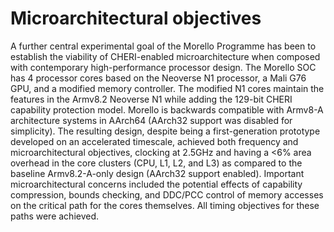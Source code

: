 # Microarchitectural objectives

A further central experimental goal of the Morello Programme has been to establish the viability of CHERI-enabled microarchitecture when composed with contemporary high-performance processor design. The Morello SOC has 4 processor cores based on the Neoverse N1 processor, a Mali G76 GPU, and a modified memory controller. The modified N1 cores maintain the features in the Armv8.2 Neoverse N1 while adding the 129-bit CHERI capability protection model. Morello is backwards compatible with Armv8-A architecture systems in AArch64 (AArch32 support was disabled for simplicity). The resulting design, despite being a first-generation prototype developed on an accelerated timescale, achieved both frequency and microarchitectural objectives, clocking at 2.5GHz and having a <6% area overhead in the core clusters (CPU, L1, L2, and L3) as compared to the baseline Armv8.2-A-only design (AArch32 support enabled). Important microarchitectural concerns included the potential effects of capability compression, bounds checking, and DDC/PCC control of memory accesses on the critical path for the cores themselves. All timing objectives for these paths were achieved.

